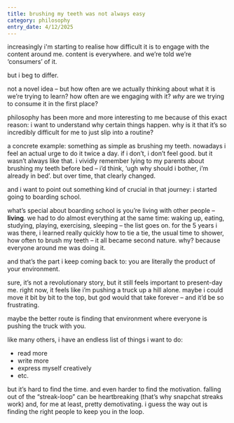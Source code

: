 ```yaml
---
title: brushing my teeth was not always easy
category: philosophy
entry_date: 4/12/2025
---
```


increasingly i'm starting to realise how difficult it is to engage with the content around me. content is everywhere. and we’re told we’re ‘consumers’ of it.

but i beg to differ.

not a novel idea – but how often are we actually thinking about what it is we’re trying to learn? how often are we engaging with it? *why* are we trying to consume it in the first place?

philosophy has been more and more interesting to me because of this exact reason: i want to understand why certain things happen. why is it that it’s so incredibly difficult for me to just slip into a routine?

a concrete example: something as simple as brushing my teeth. nowadays i feel an actual urge to do it twice a day. if i don’t, i don’t feel good. but it wasn’t always like that. i vividly remember lying to my parents about brushing my teeth before bed – i’d think, ‘ugh why should i bother, i’m already in bed’. but over time, that clearly changed.

and i want to point out something kind of crucial in that journey: i started going to boarding school.

what’s special about boarding school is you’re living with other people – **living**. we had to do almost everything at the same time: waking up, eating, studying, playing, exercising, sleeping – the list goes on. for the 5 years i was there, i learned really quickly how to tie a tie, the usual time to shower, how often to brush my teeth – it all became second nature. why? because everyone around me was doing it.

and that’s the part i keep coming back to: you are literally the product of your environment.

sure, it’s not a revolutionary story, but it still feels important to present-day me. right now, it feels like i’m pushing a truck up a hill alone. maybe i could move it bit by bit to the top, but god would that take forever – and it’d be so frustrating.

maybe the better route is finding that environment where everyone is pushing the truck with you.

like many others, i have an endless list of things i want to do:

- read more
- write more
- express myself creatively
- etc.

but it’s hard to find the time. and even harder to find the motivation. falling out of the “streak-loop” can be heartbreaking (that’s why snapchat streaks work) and, for me at least, pretty demotivating. i guess the way out is finding the right people to keep you in the loop.
